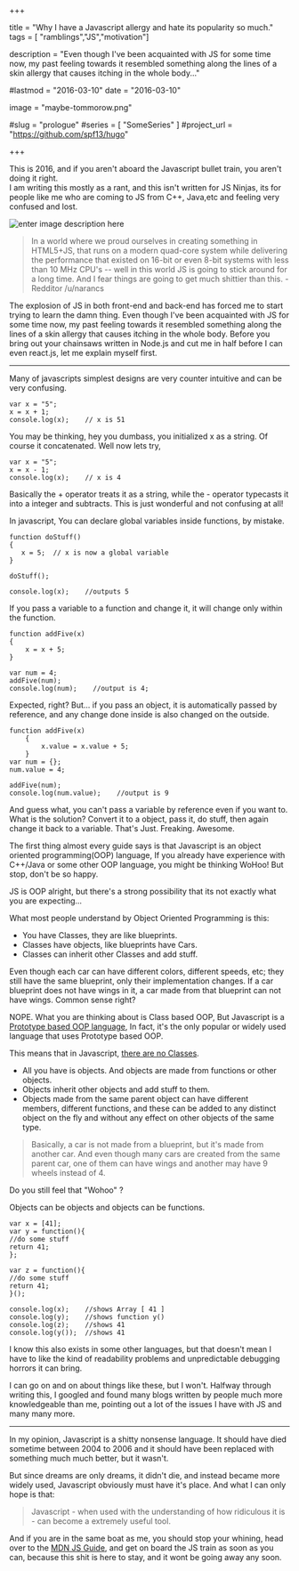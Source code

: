 +++

title = "Why I have a Javascript allergy and hate its popularity so much."
tags = [ "ramblings","JS","motivation"]

description = "Even though I've been acquainted with JS for some time now, my past feeling towards it resembled something along the lines of a skin allergy that causes itching in the whole body..."

#lastmod = "2016-03-10"
date = "2016-03-10"

image = "maybe-tommorow.png"

#slug = "prologue"
#series = [ "SomeSeries" ]
#project_url = "https://github.com/spf13/hugo"

+++

This is 2016, and if you aren't aboard the Javascript bullet train,  you aren't doing it right.  
I am writing this mostly as a rant, and this isn't written for JS Ninjas, its for people like me who are coming to JS from C++, Java,etc and feeling very confused and lost.

![enter image description here](http://i.imgur.com/DwFCt8l.png)

> In a world where we proud ourselves in creating something in HTML5+JS,
> that runs on a modern quad-core system while delivering the
> performance that existed on 16-bit or even 8-bit systems with less
> than 10 MHz CPU's -- well in this world JS is going to stick around
> for a long time. And I fear things are going to get much shittier than
> this.  - Redditor /u/narancs

The explosion of JS in both front-end and back-end has forced me to start trying to learn the damn thing. Even though I've been acquainted with JS for some time now, my past feeling towards it resembled something along the lines of a skin allergy that causes itching in the whole body.
Before you bring out your chainsaws written in Node.js and cut me in half before I can even react.js, let me explain myself first.


----------


Many of javascripts simplest designs are very counter intuitive and can be very confusing.

    var x = "5";
    x = x + 1;
    console.log(x);    // x is 51
You may be thinking, hey you dumbass, you initialized x as a string.
Of course it concatenated.
Well now lets try,

    var x = "5";
    x = x - 1;
    console.log(x);    // x is 4

Basically the + operator treats it as a string, while the - operator typecasts it into a integer and subtracts.
This is just wonderful and not confusing at all!

In javascript,
You can declare global variables inside functions, by mistake.

    function doStuff()
    {
       x = 5;  // x is now a global variable
    }

    doStuff();

    console.log(x);    //outputs 5


If you pass a variable to a function and change it, it will change only within the function.

    function addFive(x)
    {
        x = x + 5;
    }

    var num = 4;
    addFive(num);
    console.log(num);    //output is 4;

Expected, right?
But... if you pass an object, it is automatically passed by reference, and any change done inside is also changed on the outside.

    function addFive(x)
        {
            x.value = x.value + 5;
        }
    var num = {};
    num.value = 4;

    addFive(num);
    console.log(num.value);    //output is 9


And guess what, you can't pass a variable by reference even if you want to. What is the solution? Convert it to a object, pass it, do stuff, then again change it back to a variable.
That's Just. Freaking. Awesome.

The first thing almost every guide says is that Javascript is an object oriented programming(OOP) language,
If you already have experience with C++/Java or some other OOP language, you might be thinking WoHoo!
But stop, don't be so happy.

JS is OOP alright, but there's a strong possibility that its not exactly what you are expecting...

What most people understand by Object Oriented Programming is this:

 - You have Classes, they are like blueprints.
 - Classes have objects, like blueprints have Cars.
 - Classes can inherit other Classes and add stuff.

Even though each car can have different colors, different speeds, etc; they still have the same blueprint, only their implementation changes. If a car blueprint does not have wings in it, a car made from that blueprint can not have wings. Common sense right?

NOPE. What you are thinking about is Class based OOP,
But Javascript is a [Prototype based OOP language](https://developer.mozilla.org/en-US/docs/Web/JavaScript/Guide/Details_of_the_Object_Model#Class-based_vs._prototype-based_languages),
In fact, it's the only popular or widely used language that uses Prototype based OOP.

This means that in Javascript, [there are no Classes](https://developer.mozilla.org/en-US/docs/Web/JavaScript/Guide/Working_with_Objects#Objects_and_properties).

 - All you have is objects. And objects are made from functions or other
   objects.
 - Objects inherit other objects and add stuff to them.
 - Objects made from the same parent object can have different  
   members, different functions, and these can be added to any distinct
   object on the fly and without any effect on other objects of
   the same type.

> Basically, a car is not made from a blueprint, but it's made from another car. And even though many cars are created from the same parent car, one of them can have wings and another may have 9 wheels instead of 4.  




Do you still feel that "Wohoo" ?

Objects can be objects and objects can be functions.

    var x = [41];
    var y = function(){
    //do some stuff
    return 41;
    };

    var z = function(){
    //do some stuff
    return 41;
    }();

    console.log(x);    //shows Array [ 41 ]
    console.log(y);    //shows function y()
    console.log(z);    //shows 41
    console.log(y());  //shows 41
I know this also exists in some other languages, but that doesn't mean I have to like the kind of readability problems and unpredictable
debugging horrors it can bring.

I can go on and on about things like these, but I won't. Halfway through writing this, I googled and found many blogs written by people much more knowledgeable than me, pointing out a lot of the issues I have with JS and many many more.


----------


In my opinion, Javascript is a shitty nonsense language. It should have died sometime between 2004 to 2006 and it should have been replaced with something much much better, but it wasn't.

But since dreams are only dreams, it didn't die, and instead became more widely used,  Javascript obviously must have it's place.
And what I can only hope is that:
> Javascript - when used with the understanding of how ridiculous it is - can become a extremely useful tool.

And if you are in the same boat as me, you should stop your whining, head over to the [MDN JS Guide](https://developer.mozilla.org/en-US/docs/Web/JavaScript/Guide), and get on board the JS train as soon as you can, because this shit is here to stay, and it wont be going away any soon.   
